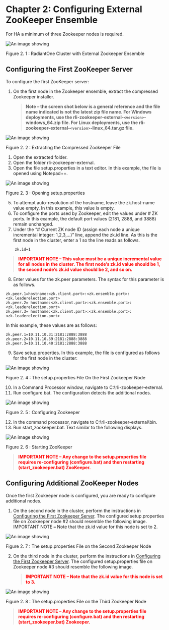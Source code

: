 # Chapter 2: Configuring External ZooKeeper Ensemble

For HA a minimum of three Zookeeper nodes is required.

![An image showing ](Media/Image2.1.jpg)

Figure 2. 1 : RadiantOne Cluster with External Zookeeper Ensemble

## Configuring the First ZooKeeper Server

To configure the first ZooKeeper server:

1. On the first node in the Zookeeper ensemble, extract the compressed Zookeeper installer.

   >**Note – the screen shot below is a general reference and the file name indicated is not the latest zip file name. For Windows deployments, use the rli-zookeeper-external-`<version>`-windows_64.zip file. For Linux deployments, use the rli-zookeeper-external-`<version>`-linux_64.tar.gz file.**

![An image showing ](Media/Image2.2.jpg)

Figure 2. 2 : Extracting the Compressed Zookeeper File

1. Open the extracted folder.
2. Open the folder rli-zookeeper-external.
3. Open the file setup.properties in a text editor. In this example, the file is opened using Notepad++.

![An image showing ](Media/Image2.3.jpg)

Figure 2. 3 : Opening setup.properties

5. To attempt auto-resolution of the hostname, leave the zk.host-name value empty. In this example, this value is empty.
6. To configure the ports used by Zookeeper, edit the values under # ZK ports. In this example, the default port values (2181, 2888, and 3888) remain unchanged.
7. Under the “# Current ZK node ID (assign each node a unique incremental integer: 1,2,3,...)” line, append the zk.id line. As this is the first node in the cluster, enter a 1 so the line reads as follows.

```
    zk.id=1
```

>  <span style="color:red">**IMPORTANT NOTE – This value must be a unique incremental value for all nodes in the cluster. The first node’s zk.id value should be 1, the second node’s zk.id value should be 2, and so on.**
8. Enter values for the zk.peer parameters. The syntax for this parameter is as follows.

```
zk.peer.1=hostname:<zk.client.port>:<zk.ensemble.port>:<zk.leaderelection.port>
zk.peer.2= hostname:<zk.client.port>:<zk.ensemble.port>:<zk.leaderelection.port>
zk.peer.3= hostname:<zk.client.port>:<zk.ensemble.port>:<zk.leaderelection.port>
```

In this example, these values are as follows:
```
zk.peer.1=10.11.10.31:2181:2888:3888
zk.peer.2=10.11.10.39:2181:2888:3888
zk.peer.3=10.11.10.40:2181:2888:3888
```

9. Save setup.properties. In this example, the file is configured as follows for the first node in the cluster:

![An image showing ](Media/Image2.4.jpg)

Figure 2. 4 : The setup.properties File On the First Zookeeper Node

10. In a Command Processor window, navigate to C:\rli-zookeeper-external.
11. Run configure.bat. The configuration detects the additional nodes.

![An image showing ](Media/Image2.5.jpg)

Figure 2. 5 : Configuring Zookeeper

12. In the command processor, navigate to C:\rli-zookeeper-external\bin.
13. Run start_zookeeper.bat. Text similar to the following displays.

![An image showing ](Media/Image2.6.jpg)

Figure 2. 6 : Starting ZooKeeper

><span style="color:red">**IMPORTANT NOTE – Any change to the setup.properties file requires re-configuring (configure.bat) and then restarting (start_zookeeper.bat) ZooKeeper.**

## Configuring Additional ZooKeeper Nodes

Once the first Zookeeper node is configured, you are ready to configure additional nodes.

1. On the second node in the cluster, perform the instructions in [Configuring the First Zookeeper Server](#configuring-the-first-zookeeper-server). The configured setup.properties file on Zookeeper node #2 should resemble the following image.
       IMPORTANT NOTE **–** Note that the zk.id value for this node is set to 2.

![An image showing ](Media/Image2.7.jpg)

Figure 2. 7 : The setup.properties File on the Second Zookeeper Node

2. On the third node in the cluster, perform the instructions in [Configuring the First Zookeeper Server](#configuring-the-first-zookeeper-server). The configured setup.properties file on Zookeeper node #3 should resemble the following image.


    >  <span style="color:red">**IMPORTANT NOTE **–** Note that the zk.id value for this node is set to 3.**

![An image showing ](Media/Image2.8.jpg)

Figure 2. 8 : The setup.properties File on the Third Zookeeper Node

>  <span style="color:red">**IMPORTANT NOTE – Any change to the setup.properties file requires re-configuring (configure.bat) and then restarting (start_zookeeper.bat) Zookeeper.**
